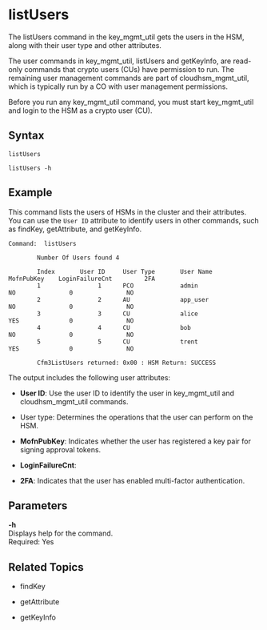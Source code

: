 # listUsers<a name="key_mgmt_util-listUsers"></a>

The listUsers command in the key\_mgmt\_util gets the users in the HSM, along with their user type and other attributes\.

The user commands in key\_mgmt\_util, listUsers and getKeyInfo, are read\-only commands that crypto users \(CUs\) have permission to run\. The remaining user management commands are part of cloudhsm\_mgmt\_util, which is typically run by a CO with user management permissions\.

Before you run any key\_mgmt\_util command, you must start key\_mgmt\_util and login to the HSM as a crypto user \(CU\)\. 

## Syntax<a name="listUsers-syntax"></a>

```
listUsers 

listUsers -h
```

## Example<a name="listUsers-examples"></a>

This command lists the users of HSMs in the cluster and their attributes\. You can use the `User ID` attribute to identify users in other commands, such as findKey, getAttribute, and getKeyInfo\.

```
Command:  listUsers

        Number Of Users found 4

        Index       User ID     User Type       User Name           MofnPubKey    LoginFailureCnt         2FA
        1                1      PCO             admin                     NO               0               NO
        2                2      AU              app_user                  NO               0               NO
        3                3      CU              alice                     YES              0               NO
        4                4      CU              bob                       NO               0               NO
        5                5      CU              trent                     YES              0               NO

        Cfm3ListUsers returned: 0x00 : HSM Return: SUCCESS
```

The output includes the following user attributes:

+ **User ID**: Use the user ID to identify the user in key\_mgmt\_util and cloudhsm\_mgmt\_util commands\.

+ User type: Determines the operations that the user can perform on the HSM\.

+ **MofnPubKey**: Indicates whether the user has registered a key pair for signing approval tokens\. 

+ **LoginFailureCnt**: 

+ **2FA**: Indicates that the user has enabled multi\-factor authentication\. 

## Parameters<a name="listUsers-parameters"></a>

**\-h**  
Displays help for the command\.   
Required: Yes

## Related Topics<a name="listUsers-seealso"></a>

+ findKey

+ getAttribute

+ getKeyInfo